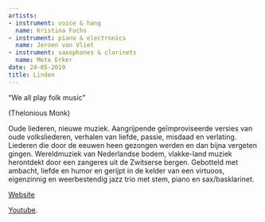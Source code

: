 ```yaml
---
artists:
- instrument: voice & hang
  name: Kristina Fuchs
- instrument: piano & electronics
  name: Jeroen van Vliet
- instrument: saxophones & clarinets
  name: Mete Erker
date: 24-05-2019
title: Linden
---
```

“We all play folk music” 

(Thelonious Monk) 

Oude liederen, nieuwe muziek. Aangrijpende geïmproviseerde versies van oude volksliederen, 
verhalen van liefde, passie, misdaad en verlating. Liederen die door de eeuwen heen gezongen 
werden en dan bijna vergeten gingen. Wereldmuziek van Nederlandse bodem, vlakke-land muziek 
herontdekt door een zangeres uit de Zwitserse bergen. Gebotteld met ambacht, liefde en humor 
en gerijpt in de kelder van een virtuoos, eigenzinnig en weerbestendig jazz trio met stem, 
piano en sax/basklarinet.

[Website](http://www.kristinafuchs.com/) 

[Youtube](https://www.youtube.com/watch?v=jEW3XxA1dYY).